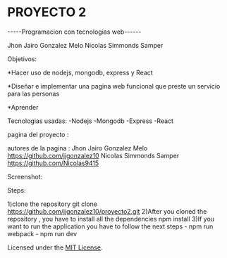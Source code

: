 # PROYECTO 2
-----Programacion con tecnologias web------


Jhon Jairo Gonzalez Melo
Nicolas Simmonds Samper 



Objetivos:

*Hacer uso de nodejs, mongodb, express y React  

*Diseñar e implementar una pagina web funcional que preste un servicio para las personas 

*Aprender 


Tecnologias usadas:
-Nodejs
-Mongodb
-Express
-React


pagina del proyecto : 

autores de la pagina : Jhon Jairo Gonzalez Melo https://github.com/jjgonzalez10
                       Nicolas Simmonds Samper  https://github.com/Nicolas9415

Screenshot:

<!--
![screenshot](https://raw.githubusercontent.com/jjgonzalez10/proyecto2/blob/master/images/Captura.PNG )
-->

Steps:

1)clone the repository 
    git clone https://github.com/jjgonzalez10/proyecto2.git
2)After you cloned the repository , you have to install all the dependencies
    npm install
3)If you want to run the application you have to follow the next steps
    - npm run webpack
    - npm run dev


Licensed under the [MIT License](LICENSE).





